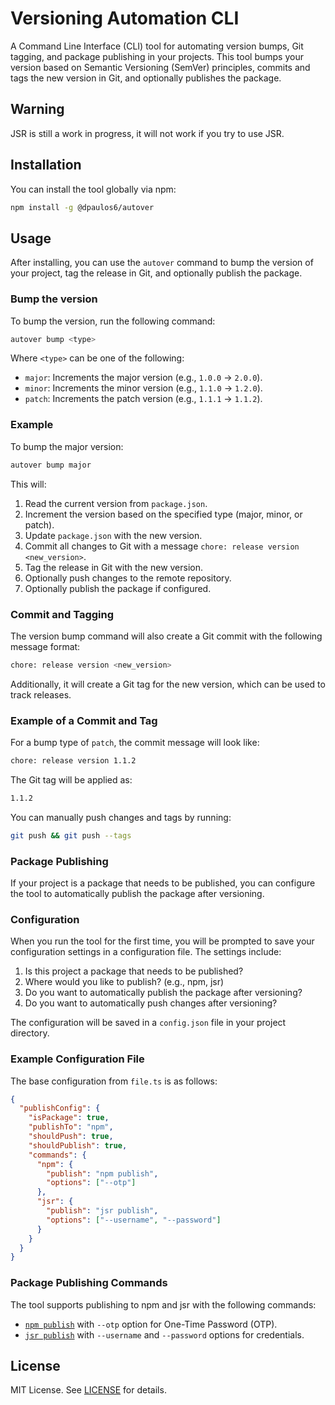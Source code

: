 # Versioning Automation CLI

A Command Line Interface (CLI) tool for automating version bumps, Git tagging, and package publishing in your projects. This tool bumps your version based on Semantic Versioning (SemVer) principles, commits and tags the new version in Git, and optionally publishes the package.

## Warning

JSR is still a work in progress, it will not work if you try to use JSR.

## Installation

You can install the tool globally via npm:

```bash
npm install -g @dpaulos6/autover
```

## Usage

After installing, you can use the `autover` command to bump the version of your project, tag the release in Git, and optionally publish the package.

### Bump the version

To bump the version, run the following command:

```bash
autover bump <type>
```

Where `<type>` can be one of the following:

- `major`: Increments the major version (e.g., `1.0.0` → `2.0.0`).
- `minor`: Increments the minor version (e.g., `1.1.0` → `1.2.0`).
- `patch`: Increments the patch version (e.g., `1.1.1` → `1.1.2`).

### Example

To bump the major version:

```bash
autover bump major
```

This will:

1. Read the current version from `package.json`.
2. Increment the version based on the specified type (major, minor, or patch).
3. Update `package.json` with the new version.
4. Commit all changes to Git with a message `chore: release version <new_version>`.
5. Tag the release in Git with the new version.
6. Optionally push changes to the remote repository.
7. Optionally publish the package if configured.

### Commit and Tagging

The version bump command will also create a Git commit with the following message format:

```bash
chore: release version <new_version>
```

Additionally, it will create a Git tag for the new version, which can be used to track releases.

### Example of a Commit and Tag

For a bump type of `patch`, the commit message will look like:

```bash
chore: release version 1.1.2
```

The Git tag will be applied as:

```bash
1.1.2
```

You can manually push changes and tags by running:

```bash
git push && git push --tags
```

### Package Publishing

If your project is a package that needs to be published, you can configure the tool to automatically publish the package after versioning.

### Configuration

When you run the tool for the first time, you will be prompted to save your configuration settings in a configuration file. The settings include:

1. Is this project a package that needs to be published?
2. Where would you like to publish? (e.g., npm, jsr)
3. Do you want to automatically publish the package after versioning?
4. Do you want to automatically push changes after versioning?

The configuration will be saved in a `config.json` file in your project directory.

### Example Configuration File

The base configuration from `file.ts` is as follows:

```json
{
  "publishConfig": {
    "isPackage": true,
    "publishTo": "npm",
    "shouldPush": true,
    "shouldPublish": true,
    "commands": {
      "npm": {
        "publish": "npm publish",
        "options": ["--otp"]
      },
      "jsr": {
        "publish": "jsr publish",
        "options": ["--username", "--password"]
      }
    }
  }
}
```

### Package Publishing Commands

The tool supports publishing to npm and jsr with the following commands:

- [`npm publish`](command:_github.copilot.openSymbolFromReferences?%5B%7B%22%24mid%22%3A1%2C%22fsPath%22%3A%22c%3A%5C%5Ccoding%5C%5Cautover%5C%5Csrc%5C%5Cutils%5C%5Cfile.ts%22%2C%22_sep%22%3A1%2C%22external%22%3A%22file%3A%2F%2F%2Fc%253A%2Fcoding%2Fautover%2Fsrc%2Futils%2Ffile.ts%22%2C%22path%22%3A%22%2Fc%3A%2Fcoding%2Fautover%2Fsrc%2Futils%2Ffile.ts%22%2C%22scheme%22%3A%22file%22%7D%2C%7B%22line%22%3A67%2C%22character%22%3A10%7D%5D "src/utils/file.ts") with `--otp` option for One-Time Password (OTP).
- [`jsr publish`](command:_github.copilot.openSymbolFromReferences?%5B%7B%22%24mid%22%3A1%2C%22fsPath%22%3A%22c%3A%5C%5Ccoding%5C%5Cautover%5C%5Csrc%5C%5Cutils%5C%5Cfile.ts%22%2C%22_sep%22%3A1%2C%22external%22%3A%22file%3A%2F%2F%2Fc%253A%2Fcoding%2Fautover%2Fsrc%2Futils%2Ffile.ts%22%2C%22path%22%3A%22%2Fc%3A%2Fcoding%2Fautover%2Fsrc%2Futils%2Ffile.ts%22%2C%22scheme%22%3A%22file%22%7D%2C%7B%22line%22%3A67%2C%22character%22%3A10%7D%5D "src/utils/file.ts") with `--username` and `--password` options for credentials.

## License

MIT License. See [LICENSE](../LICENSE) for details.